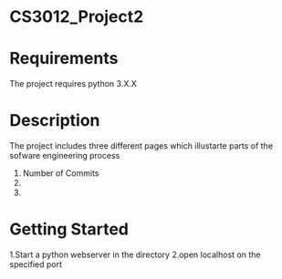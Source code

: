 # CS3012_Project2

# Requirements
The project requires python 3.X.X 

# Description
The project includes three different pages which illustarte parts of the sofware engineering process
1. Number of Commits
2.
3.


# Getting Started
1.Start a python webserver in the directory
2.open localhost on the specified port
